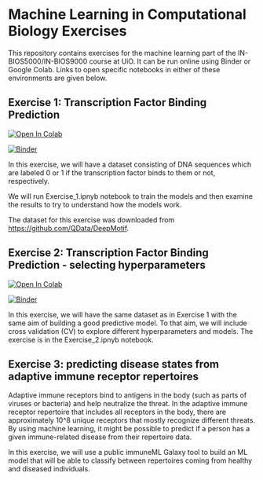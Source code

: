 # Machine Learning in Computational Biology Exercises

This repository contains exercises for the machine learning part of the IN-BIOS5000/IN-BIOS9000 course at UiO. It can be run online using Binder or Google Colab. Links to open specific notebooks in either of these environments are given below.

## Exercise 1: Transcription Factor Binding Prediction

[![Open In Colab](https://colab.research.google.com/assets/colab-badge.svg)](https://colab.research.google.com/github/uio-bmi/machine_learning_in_comp_bio_exercises/blob/main/Exercise_1.ipynb)

[![Binder](https://mybinder.org/badge_logo.svg)](https://mybinder.org/v2/gh/uio-bmi/machine_learning_in_comp_bio_exercises/main?labpath=Exercise_1.ipnyb)

In this exercise, we will have a dataset consisting of DNA sequences which are labeled 0 or 1 if the transcription factor binds to them or 
not, respectively. 

We will run Exercise_1.ipnyb notebook to train the models and then examine the results to try to understand how the models work.

The dataset for this exercise was downloaded from https://github.com/QData/DeepMotif.

## Exercise 2: Transcription Factor Binding Prediction - selecting hyperparameters

[![Open In Colab](https://colab.research.google.com/assets/colab-badge.svg)](https://colab.research.google.com/github/uio-bmi/machine_learning_in_comp_bio_exercises/blob/main/Exercise_2.ipynb)

[![Binder](https://mybinder.org/badge_logo.svg)](https://mybinder.org/v2/gh/uio-bmi/machine_learning_in_comp_bio_exercises/main?labpath=Exercise_1.ipnyb)

In this exercise, we will have the same dataset as in Exercise 1 with the same aim of building a good predictive model. To that aim, 
we will include cross validation (CV) to explore different hyperparameters and models. The exercise is in the Exercise_2.ipnyb notebook.

## Exercise 3: predicting disease states from adaptive immune receptor repertoires

Adaptive immune receptors bind to antigens in the body (such as parts of viruses or bacteria) and help neutralize the threat. In the adaptive
immune receptor repertoire that includes all receptors in the body, there are approximately 10^8 unique receptors that mostly recognize 
different threats. By using machine learning, it might be possible to predict if a person has a given immune-related disease from their repertoire data.

In this exercise, we will use a public immuneML Galaxy tool to build an ML model that will be able to classify between repertoires coming from
healthy and diseased individuals.
